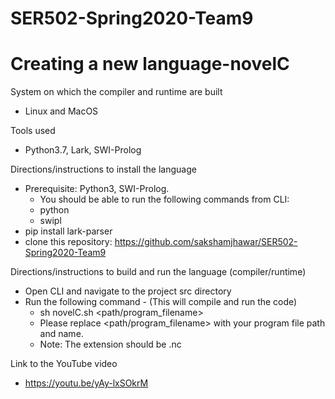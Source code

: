 # SER502-Spring2020-Team9
# Creating a new language-novelC

System on which the compiler and runtime are built
  - Linux and MacOS

Tools used
  - Python3.7, Lark, SWI-Prolog

Directions/instructions to install the language 
  - Prerequisite: Python3, SWI-Prolog.
    - You should be able to run the following commands from CLI:
	- python
    - swipl
  - pip install lark-parser
  - clone this repository: https://github.com/sakshamjhawar/SER502-Spring2020-Team9 

Directions/instructions to build and run the language (compiler/runtime)
  - Open CLI and navigate to the project src directory
  - Run the following command - (This will compile and run the code)
    - sh novelC.sh <path/program_filename>
    - Please replace <path/program_filename> with your program file path and name.
    - Note: The extension should be .nc

Link to the YouTube video
  - https://youtu.be/yAy-lxSOkrM 
